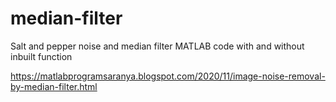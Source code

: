 # median-filter
Salt and pepper noise and median filter MATLAB code with and without inbuilt function


https://matlabprogramsaranya.blogspot.com/2020/11/image-noise-removal-by-median-filter.html
